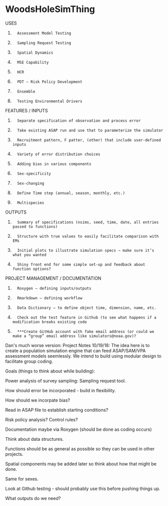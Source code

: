 # WoodsHoleSimThing
USES
1.       Assessment Model Testing
2.       Sampling Request Testing
3.       Spatial Dynamics
4.       MSE Capability
5.       HCR
6.       PDT – Risk Policy Development
7.       Ensemble
8.       Testing Environmental Drivers
 
 
FEATURES / INPUTS
1.       Separate specification of observation and process error
2.       Take existing ASAP run and use that to parameterize the simulator
3.       Recruitment pattern, F patter, (other) that include user-defined inputs
4.       Variety of error distribution choices
5.       Adding bias in various components
6.       Sex-specificity
7.       Sex-changing
8.       Define Time step (annual, season, monthly, etc.)
9.       Multispecies
 
OUTPUTS
1.       Summary of specifications (nsims, seed, time, date, all entries passed to functions)
2.       Structure with true values to easily facilitate comparison with EMs
3.       Initial plots to illustrate simulation specs – make sure it’s what you wanted
4.       Shiny front end for some simple set-up and feedback about function options?
 
PROJECT MANAGEMENT / DOCUMENTATION
1.       Roxygen – defining inputs/outputs
2.       Rmarkdown – defining workflow
3.       Data Dictionary – to define object time, dimension, name, etc.
4.       Check out the test feature in Github (to see what happens if a modification breaks existing code
5.       ***Create GitHub account with fake email address (or could we make a “group” email address like simulators@noaa.gov)?
 

Dan's much worse version:
Project Notes 10/19/18:
The idea here is to create a population simulation engine that can feed ASAP/SAM/VPA assessment models seemlessly. We intend to build using modular design to facilitate group coding. 

Goals (things to think about while building):

Power analysis of survey sampling: Sampling request tool.

How should error be incorporated - build in flexibility.

How should we incorpate bias?

Read in ASAP file to establish starting conditions?

Risk policy analysis? Control rules? 

Documentation maybe via Roxygen (should be done as coding occurs)

Think about data structures.

Functions should be as general as possible so they can be used in other projects. 

Spatial components may be added later so think about how that might be done.

Same for sexes.

Look at Github testing - should probably use this before pushing things up.

What outputs do we need?

